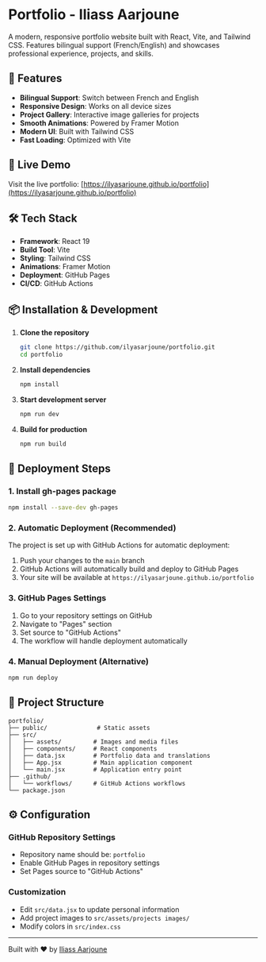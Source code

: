 # Portfolio - Iliass Aarjoune

A modern, responsive portfolio website built with React, Vite, and Tailwind CSS. Features bilingual support (French/English) and showcases professional experience, projects, and skills.

## 🌟 Features

- **Bilingual Support**: Switch between French and English
- **Responsive Design**: Works on all device sizes  
- **Project Gallery**: Interactive image galleries for projects
- **Smooth Animations**: Powered by Framer Motion
- **Modern UI**: Built with Tailwind CSS
- **Fast Loading**: Optimized with Vite

## 🚀 Live Demo

Visit the live portfolio: [https://ilyasarjoune.github.io/portfolio](https://ilyasarjoune.github.io/portfolio)

## 🛠️ Tech Stack

- **Framework**: React 19
- **Build Tool**: Vite  
- **Styling**: Tailwind CSS
- **Animations**: Framer Motion
- **Deployment**: GitHub Pages
- **CI/CD**: GitHub Actions

## 📦 Installation & Development

1. **Clone the repository**
   ```bash
   git clone https://github.com/ilyasarjoune/portfolio.git
   cd portfolio
   ```

2. **Install dependencies**
   ```bash
   npm install
   ```

3. **Start development server**
   ```bash
   npm run dev
   ```

4. **Build for production**
   ```bash
   npm run build
   ```

## 🚀 Deployment Steps

### 1. Install gh-pages package
```bash
npm install --save-dev gh-pages
```

### 2. Automatic Deployment (Recommended)
The project is set up with GitHub Actions for automatic deployment:
1. Push your changes to the `main` branch
2. GitHub Actions will automatically build and deploy to GitHub Pages
3. Your site will be available at `https://ilyasarjoune.github.io/portfolio`

### 3. GitHub Pages Settings
1. Go to your repository settings on GitHub
2. Navigate to "Pages" section  
3. Set source to "GitHub Actions"
4. The workflow will handle deployment automatically

### 4. Manual Deployment (Alternative)
```bash
npm run deploy
```

## 📁 Project Structure

```
portfolio/
├── public/              # Static assets
├── src/
│   ├── assets/         # Images and media files
│   ├── components/     # React components
│   ├── data.jsx        # Portfolio data and translations
│   ├── App.jsx         # Main application component
│   └── main.jsx        # Application entry point
├── .github/
│   └── workflows/      # GitHub Actions workflows
└── package.json
```

## ⚙️ Configuration

### GitHub Repository Settings
- Repository name should be: `portfolio`
- Enable GitHub Pages in repository settings
- Set Pages source to "GitHub Actions"

### Customization
- Edit `src/data.jsx` to update personal information
- Add project images to `src/assets/projects images/`
- Modify colors in `src/index.css`

---

Built with ❤️ by [Iliass Aarjoune](https://github.com/ilyasarjoune)
